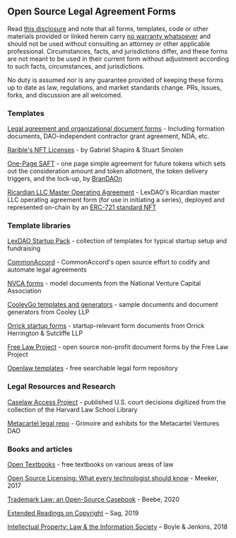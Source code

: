 ## Open Source Legal Agreement Forms

Read [this disclosure](https://github.com/ErichDylus/Open-Source-Law/blob/main/Disclosure.md) and note that all forms, templates, code or other materials provided or linked herein carry [no warranty whatsoever](https://github.com/ErichDylus/Open-Source-Law/blob/main/LICENSE) and should not be used without consulting an attorney or other applicable professional. Circumstances, facts, and jurisdictions differ, and these forms are not meant to be used in their current form without adjustment according to such facts, circumstances, and jurisdictions. 

No duty is assumed nor is any guarantee provided of keeping these forms up to date as law, regulations, and market standards change. PRs, issues, forks, and discussion are all welcomed. 

### Templates

[Legal agreement and organizational document forms](https://github.com/ErichDylus/Open-Source-Law/tree/main/forms/legal) - Including formation documents, DAO-independent contractor grant agreement, NDA, etc.

[Rarible's NFT Licenses](https://github.com/rariblecom/nft-license) - by Gabriel Shapiro & Stuart Smolen

[One-Page SAFT](https://github.com/BranDAOn/OP-SAFT) - one page simple agreement for future tokens which sets out the consideration amount and token allotment, the token delivery triggers, and the lock-up, by [BranDAOn](https://github.com/BranDAOn)

[Ricardian LLC Master Operating Agreement](https://github.com/lexDAO/Ricardian/blob/main/contracts/MasterOperatingAgreement.txt) - LexDAO's Ricardian master LLC operating agreement form (for use in initiating a series), deployed and represented on-chain by an [ERC-721 standard NFT](https://github.com/lexDAO/Ricardian/blob/main/contracts/RicardianLLC.sol)

### Template libraries

[LexDAO Startup Pack](
    https://github.com/lexDAO/LexCorpus/tree/master/contracts/legal/startup) - collection of templates for typical startup setup and fundraising

[CommonAccord](https://github.com/commonaccord) - CommonAccord's open source effort to codify and automate legal agreements

[NVCA forms](https://nvca.org/model-legal-documents/) - model documents from the National Venture Capital Association

[CooleyGo templates and generators](https://www.cooleygo.com/documents/) - sample documents and document generators from Cooley LLP

[Orrick startup forms](https://www.orrick.com/en/Total-Access/Tool-Kit/Start-Up-Forms) - startup-relevant form documents from Orrick Herrington & Sutcliffe LLP

[Free Law Project](https://free.law/non-profit-documents/) - open source non-profit document forms by the Free Law Project 	

[Openlaw templates](https://lib.openlaw.io/web/default/templates) - free searchable legal form repository

### Legal Resources and Research

[Caselaw Access Project](https://case.law/) - published U.S. court decisions digitized from the collection of the Harvard Law School Library

[Metacartel legal repo](https://github.com/metacartel/MCV/tree/master/Legal) - Grimoire and exhibits for the Metacartel Ventures DAO

### Books and articles

[Open Textbooks](https://open.umn.edu/opentextbooks/subjects/law) - free textbooks on various areas of law

[Open Source Licensing: What every technologist should know](https://opensource.com/article/17/9/open-source-licensing) - Meeker, 2017

[Trademark Law: an Open-Source Casebook](http://tmcasebook.org/) - Beebe, 2020

[Extended Readings on Copyright](https://www.dropbox.com/s/gmcl8u0b7vnire1/ERoC%202019%20%28Consolidated%20August%205%2C%202019%29.pdf?dl=0) – Sag, 2019

[Intellectual Property: Law & the Information Society](https://web.law.duke.edu/cspd/casebook/) – Boyle & Jenkins, 2018
